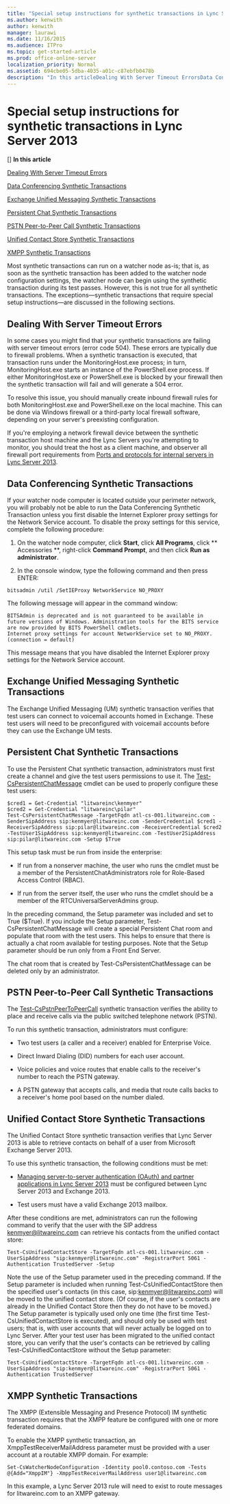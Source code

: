 ```yaml
---
title: "Special setup instructions for synthetic transactions in Lync Server 2013"
ms.author: kenwith
author: kenwith
manager: laurawi
ms.date: 11/16/2015
ms.audience: ITPro
ms.topic: get-started-article
ms.prod: office-online-server
localization_priority: Normal
ms.assetid: 694cbe05-5dba-4035-a01c-c87ebfb0478b
description: "In this articleDealing With Server Timeout ErrorsData Conferencing Synthetic TransactionsExchange Unified Messaging Synthetic TransactionsPersistent Chat Synthetic TransactionsPSTN Peer-to-Peer Call Synthetic TransactionsUnified Contact Store Synthetic TransactionsXMPP Synthetic Transactions"
---
```


# Special setup instructions for synthetic transactions in Lync Server 2013
[]
 **In this article**
  
[Dealing With Server Timeout Errors](#sectionSection0)
  
[Data Conferencing Synthetic Transactions](#sectionSection1)
  
[Exchange Unified Messaging Synthetic Transactions](#sectionSection2)
  
[Persistent Chat Synthetic Transactions](#sectionSection3)
  
[PSTN Peer-to-Peer Call Synthetic Transactions](#sectionSection4)
  
[Unified Contact Store Synthetic Transactions](#sectionSection5)
  
[XMPP Synthetic Transactions](#sectionSection6)
  
Most synthetic transactions can run on a watcher node as-is; that is, as soon as the synthetic transaction has been added to the watcher node configuration settings, the watcher node can begin using the synthetic transaction during its test passes. However, this is not true for all synthetic transactions. The exceptions—synthetic transactions that require special setup instructions—are discussed in the following sections.
  
## Dealing With Server Timeout Errors
<a name="sectionSection0"> </a>

In some cases you might find that your synthetic transactions are failing with server timeout errors (error code 504). These errors are typically due to firewall problems. When a synthetic transaction is executed, that transaction runs under the MonitoringHost.exe process; in turn, MonitoringHost.exe starts an instance of the PowerShell.exe process. If either MonitoringHost.exe or PowerShell.exe is blocked by your firewall then the synthetic transaction will fail and will generate a 504 error. 
  
To resolve this issue, you should manually create inbound firewall rules for both MonitoringHost.exe and PowerShell.exe on the local machine. This can be done via Windows firewall or a third-party local firewall software, depending on your server's preexisting configuration.
  
If you're employing a network firewall device between the synthetic transaction host machine and the Lync Servers you're attempting to monitor, you should treat the host as a client machine, and observer all firewall port requirements from [Ports and protocols for internal servers in Lync Server 2013](ports-and-protocols-for-internal-servers.md).
  
## Data Conferencing Synthetic Transactions
<a name="sectionSection1"> </a>

If your watcher node computer is located outside your perimeter network, you will probably not be able to run the Data Conferencing Synthetic Transaction unless you first disable the Internet Explorer proxy settings for the Network Service account. To disable the proxy settings for this service, complete the following procedure:
  
1. On the watcher node computer, click **Start**, click **All Programs**, click ** Accessories **, right-click **Command Prompt**, and then click **Run as administrator**.
    
2. In the console window, type the following command and then press ENTER:
    
  ```
  bitsadmin /util /SetIEProxy NetworkService NO_PROXY
  ```

The following message will appear in the command window:
  
```
BITSAdmin is deprecated and is not guaranteed to be available in future versions of Windows. Administration tools for the BITS service are now provided by BITS PowerShell cmdlets.
Internet proxy settings for account NetworkService set to NO_PROXY. 
(connection = default)
```

This message means that you have disabled the Internet Explorer proxy settings for the Network Service account.
  
## Exchange Unified Messaging Synthetic Transactions
<a name="sectionSection2"> </a>

The Exchange Unified Messaging (UM) synthetic transaction verifies that test users can connect to voicemail accounts homed in Exchange. These test users will need to be preconfigured with voicemail accounts before they can use the Exchange UM tests.
  
## Persistent Chat Synthetic Transactions
<a name="sectionSection3"> </a>

To use the Persistent Chat synthetic transaction, administrators must first create a channel and give the test users permissions to use it. The [Test-CsPersistentChatMessage](test-cspersistentchatmessage.md) cmdlet can be used to properly configure these test users: 
  
```
$cred1 = Get-Credential "litwareinc\kenmyer"
$cred2 = Get-Credential "litwareinc\pilar"
Test-CsPersistentChatMessage -TargetFqdn atl-cs-001.litwareinc.com -SenderSipAddress sip:kenmyer@litwareinc.com -SenderCredential $cred1 -ReceiverSipAddress sip:pilar@litwareinc.com -ReceiverCredential $cred2 -TestUser1SipAddress sip:kenmyer@litwareinc.com -TestUser2SipAddress sip:pilar@litwareinc.com -Setup $True
```

This setup task must be run from inside the enterprise:
  
- If run from a nonserver machine, the user who runs the cmdlet must be a member of the PersistentChatAdministrators role for Role-Based Access Control (RBAC).
    
- If run from the server itself, the user who runs the cmdlet should be a member of the RTCUniversalServerAdmins group.
    
In the preceding command, the Setup parameter was included and set to True ($True). If you include the Setup parameter, Test-CsPersistentChatMessage will create a special Persistent Chat room and populate that room with the test users. This helps to ensure that there is actually a chat room available for testing purposes. Note that the Setup parameter should be run only from a Front End Server.
  
The chat room that is created by Test-CsPersistentChatMessage can be deleted only by an administrator.
  
## PSTN Peer-to-Peer Call Synthetic Transactions
<a name="sectionSection4"> </a>

The [Test-CsPstnPeerToPeerCall](test-cspstnpeertopeercall.md) synthetic transaction verifies the ability to place and receive calls via the public switched telephone network (PSTN). 
  
To run this synthetic transaction, administrators must configure:
  
- Two test users (a caller and a receiver) enabled for Enterprise Voice.
    
- Direct Inward Dialing (DID) numbers for each user account.
    
- Voice policies and voice routes that enable calls to the receiver's number to reach the PSTN gateway.
    
- A PSTN gateway that accepts calls, and media that route calls backs to a receiver's home pool based on the number dialed.
    
## Unified Contact Store Synthetic Transactions
<a name="sectionSection5"> </a>

The Unified Contact Store synthetic transaction verifies that Lync Server 2013 is able to retrieve contacts on behalf of a user from Microsoft Exchange Server 2013.
  
To use this synthetic transaction, the following conditions must be met:
  
- [Managing server-to-server authentication (OAuth) and partner applications in Lync Server 2013](managing-server-to-server-authentication-oauth-and-partner-applications.md) must be configured between Lync Server 2013 and Exchange 2013. 
    
- Test users must have a valid Exchange 2013 mailbox.
    
After these conditions are met, administrators can run the following command to verify that the user with the SIP address kenmyer@litwareinc.com can retrieve his contacts from the unified contact store:
  
```
Test-CsUnifiedContactStore -TargetFqdn atl-cs-001.litwareinc.com -UserSipAddress "sip:kenmyer@litwareinc.com" -RegistrarPort 5061 -Authentication TrustedServer -Setup
```

Note the use of the Setup parameter used in the preceding command. If the Setup parameter is included when running Test-CsUnifiedContactStore then the specified user's contacts (in this case, sip:kenmyer@litwareinc.com) will be moved to the unified contact store. (Of course, if the user's contacts are already in the Unified Contact Store then they do not have to be moved.) The Setup parameter is typically used only one time (the first time Test-CsUnifiedContactStore is executed), and should only be used with test users; that is, with user accounts that will never actually be logged on to Lync Server. After your test user has been migrated to the unified contact store, you can verify that the user's contacts can be retrieved by calling Test-CsUnifiedContactStore without the Setup parameter:
  
```
Test-CsUnifiedContactStore -TargetFqdn atl-cs-001.litwareinc.com -UserSipAddress "sip:kenmyer@litwareinc.com" -RegistrarPort 5061 -Authentication TrustedServer
```

## XMPP Synthetic Transactions
<a name="sectionSection6"> </a>

The XMPP (Extensible Messaging and Presence Protocol) IM synthetic transaction requires that the XMPP feature be configured with one or more federated domains.
  
To enable the XMPP synthetic transaction, an XmppTestReceiverMailAddress parameter must be provided with a user account at a routable XMPP domain. For example:
  
```
Set-CsWatcherNodeConfiguration -Identity pool0.contoso.com -Tests @{Add="XmppIM"} -XmppTestReceiverMailAddress user1@litwareinc.com
```

In this example, a Lync Server 2013 rule will need to exist to route messages for litwareinc.com to an XMPP gateway.
  

